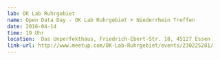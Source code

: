 ```yaml
---
lab: OK Lab Ruhrgebiet
name: Open Data Day - OK Lab Ruhrgebiet + Niederrhein Treffen
date: 2016-04-14
time: 19 Uhr
location:  Das Unperfekthaus, Friedrich-Ebert-Str. 18, 45127 Essen
link-url: http://www.meetup.com/OK-Lab-Ruhrgebiet/events/230225281/
---
```

